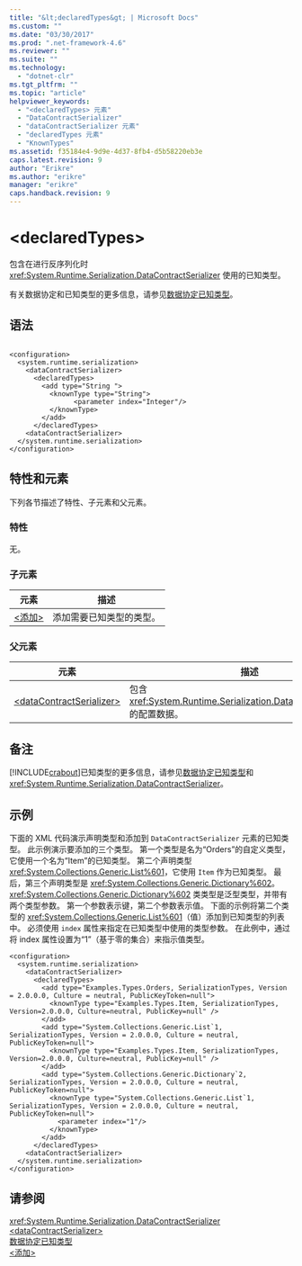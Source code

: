 ```yaml
---
title: "&lt;declaredTypes&gt; | Microsoft Docs"
ms.custom: ""
ms.date: "03/30/2017"
ms.prod: ".net-framework-4.6"
ms.reviewer: ""
ms.suite: ""
ms.technology: 
  - "dotnet-clr"
ms.tgt_pltfrm: ""
ms.topic: "article"
helpviewer_keywords: 
  - "<declaredTypes> 元素"
  - "DataContractSerializer"
  - "dataContractSerializer 元素"
  - "declaredTypes 元素"
  - "KnownTypes"
ms.assetid: f35184e4-9d9e-4d37-8fb4-d5b58220eb3e
caps.latest.revision: 9
author: "Erikre"
ms.author: "erikre"
manager: "erikre"
caps.handback.revision: 9
---
```

# &lt;declaredTypes&gt;
包含在进行反序列化时 <xref:System.Runtime.Serialization.DataContractSerializer> 使用的已知类型。  
  
 有关数据协定和已知类型的更多信息，请参见[数据协定已知类型](../../../../../docs/framework/wcf/feature-details/data-contract-known-types.md)。  
  
## 语法  
  
```  
  
<configuration>  
  <system.runtime.serialization>  
    <dataContractSerializer>  
      <declaredTypes>  
        <add type="String ">  
          <knownType type="String">  
                <parameter index="Integer"/>  
          </knownType>  
        </add>  
      </declaredTypes>  
    <dataContractSerializer>  
  </system.runtime.serialization>  
</configuration>  
```  
  
## 特性和元素  
 下列各节描述了特性、子元素和父元素。  
  
### 特性  
 无。  
  
### 子元素  
  
|元素|描述|  
|--------|--------|  
|[\<添加\>](../../../../../docs/framework/configure-apps/file-schema/wcf/add-of-declaredtypes-element.md)|添加需要已知类型的类型。|  
  
### 父元素  
  
|元素|描述|  
|--------|--------|  
|[\<dataContractSerializer\>](../../../../../docs/framework/configure-apps/file-schema/wcf/datacontractserializer-of-system-runtime-serialization.md)|包含 <xref:System.Runtime.Serialization.DataContractSerializer> 的配置数据。|  
  
## 备注  
 [!INCLUDE[crabout](../../../../../includes/crabout-md.md)]已知类型的更多信息，请参见[数据协定已知类型](../../../../../docs/framework/wcf/feature-details/data-contract-known-types.md)和 <xref:System.Runtime.Serialization.DataContractSerializer>。  
  
## 示例  
 下面的 XML 代码演示声明类型和添加到 `DataContractSerializer` 元素的已知类型。  此示例演示要添加的三个类型。  第一个类型是名为“Orders”的自定义类型，它使用一个名为“Item”的已知类型。  第二个声明类型 <xref:System.Collections.Generic.List%601>，它使用 `Item` 作为已知类型。  最后，第三个声明类型是 <xref:System.Collections.Generic.Dictionary%602>。  <xref:System.Collections.Generic.Dictionary%602> 类类型是泛型类型，并带有两个类型参数。  第一个参数表示键，第二个参数表示值。  下面的示例将第二个类型的 <xref:System.Collections.Generic.List%601>（值）添加到已知类型的列表中。  必须使用 `index` 属性来指定在已知类型中使用的类型参数。  在此例中，通过将 index 属性设置为“1”（基于零的集合）来指示值类型。  
  
```  
<configuration>  
  <system.runtime.serialization>  
    <dataContractSerializer>  
      <declaredTypes>  
        <add type="Examples.Types.Orders, SerializationTypes, Version = 2.0.0.0, Culture = neutral, PublicKeyToken=null">  
          <knownType type="Examples.Types.Item, SerializationTypes, Version=2.0.0.0, Culture=neutral, PublicKey=null" />  
        </add>  
        <add type="System.Collections.Generic.List`1, SerializationTypes, Version = 2.0.0.0, Culture = neutral, PublicKeyToken=null">  
          <knownType type="Examples.Types.Item, SerializationTypes, Version=2.0.0.0, Culture=neutral, PublicKey=null" />  
        </add>  
        <add type="System.Collections.Generic.Dictionary`2, SerializationTypes, Version = 2.0.0.0, Culture = neutral, PublicKeyToken=null">  
          <knownType type="System.Collections.Generic.List`1, SerializationTypes, Version = 2.0.0.0, Culture = neutral, PublicKeyToken=null">  
            <parameter index="1"/>  
          </knownType>  
        </add>  
      </declaredTypes>  
    <dataContractSerializer>  
  </system.runtime.serialization>  
</configuration>  
```  
  
## 请参阅  
 <xref:System.Runtime.Serialization.DataContractSerializer>   
 [\<dataContractSerializer\>](../../../../../docs/framework/configure-apps/file-schema/wcf/datacontractserializer-element.md)   
 [数据协定已知类型](../../../../../docs/framework/wcf/feature-details/data-contract-known-types.md)   
 [\<添加\>](../../../../../docs/framework/configure-apps/file-schema/wcf/add-of-declaredtypes-element.md)
